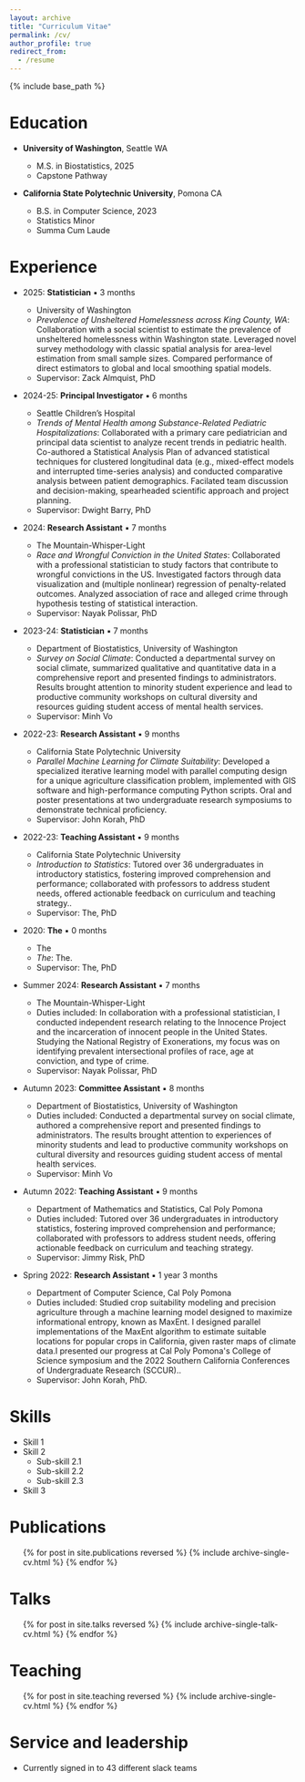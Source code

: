 ```yaml
---
layout: archive
title: "Curriculum Vitae"
permalink: /cv/
author_profile: true
redirect_from:
  - /resume
---
```


{% include base_path %}

Education
======
* **University of Washington**, Seattle WA
  * M.S. in Biostatistics, 2025
  * Capstone Pathway

* **California State Polytechnic University**, Pomona CA
  * B.S. in Computer Science, 2023
  * Statistics Minor
  * Summa Cum Laude

Experience
======

* 2025: **Statistician** ▪ 3 months
  * University of Washington
  * _Prevalence of Unsheltered Homelessness across King County, WA_: Collaboration with a social scientist to estimate the prevalence of unsheltered homelessness within Washington state. Leveraged novel survey methodology with classic spatial analysis for area-level estimation from small sample sizes. Compared performance of direct estimators to global and local smoothing spatial models.
  * Supervisor: Zack Almquist, PhD

* 2024-25: **Principal Investigator** ▪ 6 months
  * Seattle Children’s Hospital
  * _Trends of Mental Health among Substance-Related Pediatric Hospitalizations_: Collaborated with a primary care pediatrician and principal data scientist to analyze recent trends in pediatric health. Co-authored a Statistical Analysis Plan of advanced statistical techniques for clustered longitudinal data (e.g., mixed-effect models and interrupted time-series analysis) and conducted comparative analysis between patient demographics. Facilated team discussion and decision-making, spearheaded scientific approach and project planning.
  * Supervisor: Dwight Barry, PhD
 
* 2024: **Research Assistant** ▪ 7 months
  * The Mountain-Whisper-Light
  * _Race and Wrongful Conviction in the United States_: Collaborated with a professional statistician to study factors that contribute to wrongful convictions in the US. Investigated factors through data visualization and (multiple nonlinear) regression of penalty-related outcomes. Analyzed association of race and alleged crime through hypothesis testing of statistical interaction.
  * Supervisor: Nayak Polissar, PhD

* 2023-24: **Statistician** ▪ 7 months
  * Department of Biostatistics, University of Washington
  * _Survey on Social Climate_: Conducted a departmental survey on social climate, summarized qualitative and quantitative data in a comprehensive report and presented findings to administrators. Results brought attention to minority student experience and lead to productive community workshops on cultural diversity and resources guiding student access of mental health services.
  * Supervisor: Minh Vo
 
* 2022-23: **Research Assistant** ▪ 9 months
  * California State Polytechnic University 
  * _Parallel Machine Learning for Climate Suitability_: Developed a specialized iterative learning model with parallel computing design for a unique agriculture classification problem, implemented with GIS software and high-performance computing Python scripts. Oral and poster presentations at two undergraduate research symposiums to demonstrate technical proficiency.
  * Supervisor: John Korah, PhD
 
* 2022-23: **Teaching Assistant** ▪ 9 months
  * California State Polytechnic University 
  * _Introduction to Statistics_: Tutored over 36 undergraduates in introductory statistics, fostering improved comprehension and performance; collaborated with professors to address student needs, offered actionable feedback on curriculum and teaching strategy..
  * Supervisor: The, PhD



 
* 2020: **The** ▪ 0 months
  * The 
  * _The_: The.
  * Supervisor: The, PhD




* Summer 2024: **Research Assistant** ▪ 7 months
  * The Mountain-Whisper-Light
  * Duties included: In collaboration with a professional statistician, I conducted independent research relating to the Innocence Project and the incarceration of innocent people in the United States. Studying the National Registry of Exonerations, my focus was on identifying prevalent intersectional profiles of race, age at conviction, and type of crime.
  * Supervisor: Nayak Polissar, PhD

* Autumn 2023: **Committee Assistant** ▪ 8 months
  * Department of Biostatistics, University of Washington
  * Duties included: Conducted a departmental survey on social climate, authored a comprehensive report and presented findings to administrators. The results brought attention to experiences of minority students and lead to productive community workshops on cultural diversity and resources guiding student access of mental health services.
  * Supervisor: Minh Vo

* Autumn 2022: **Teaching Assistant** ▪ 9 months
  * Department of Mathematics and Statistics, Cal Poly Pomona
  * Duties included: Tutored over 36 undergraduates in introductory statistics, fostering improved comprehension and performance; collaborated with professors to address student needs, offering actionable feedback on curriculum and teaching strategy.
  * Supervisor: Jimmy Risk, PhD
 
* Spring 2022: **Research Assistant** ▪ 1 year 3 months
  * Department of Computer Science, Cal Poly Pomona
  * Duties included: Studied crop suitability modeling and precision agriculture through a machine learning model designed to maximize informational entropy, known as MaxEnt. I designed parallel implementations of the MaxEnt algorithm to estimate suitable locations for popular crops in California, given raster maps of climate data.I presented our progress at Cal Poly Pomona's College of Science symposium and the 2022 Southern California Conferences of Undergraduate Research (SCCUR)..
  * Supervisor: John Korah, PhD.
  
Skills
======
* Skill 1
* Skill 2
  * Sub-skill 2.1
  * Sub-skill 2.2
  * Sub-skill 2.3
* Skill 3

Publications
======
  <ul>{% for post in site.publications reversed %}
    {% include archive-single-cv.html %}
  {% endfor %}</ul>
  
Talks
======
  <ul>{% for post in site.talks reversed %}
    {% include archive-single-talk-cv.html  %}
  {% endfor %}</ul>
  
Teaching
======
  <ul>{% for post in site.teaching reversed %}
    {% include archive-single-cv.html %}
  {% endfor %}</ul>
  
Service and leadership
======
* Currently signed in to 43 different slack teams
